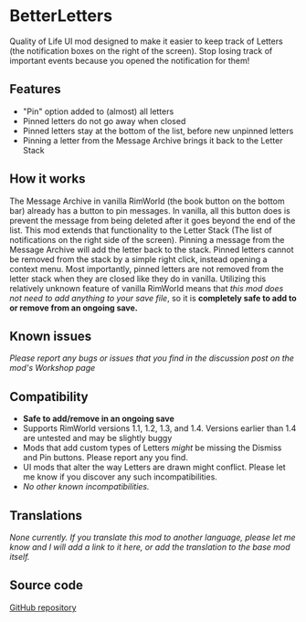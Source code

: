 # BetterLetters
Quality of Life UI mod designed to make it easier to keep track of Letters (the notification boxes on the right of the screen). 
Stop losing track of important events because you opened the notification for them!



## Features
 - "Pin" option added to (almost) all letters
 - Pinned letters do not go away when closed
 - Pinned letters stay at the bottom of the list, before new unpinned letters
 - Pinning a letter from the Message Archive brings it back to the Letter Stack
 
## How it works
The Message Archive in vanilla RimWorld (the book button on the bottom bar) already has a button to pin messages. In vanilla, all this button does is prevent the message from being deleted after it goes beyond the end of the list. This mod extends that functionality to the Letter Stack (The list of notifications on the right side of the screen). Pinning a message from the Message Archive will add the letter back to the stack. Pinned letters cannot be removed from the stack by a simple right click, instead opening a context menu. Most importantly, pinned letters are not removed from the letter stack when they are closed like they do in vanilla. 
Utilizing this relatively unknown feature of vanilla RimWorld means that *this mod does not need to add anything to your save file*, so it is **completely safe to add to or remove from an ongoing save.**

## Known issues
*Please report any bugs or issues that you find in the discussion post on the mod's Workshop page*
 
## Compatibility
- **Safe to add/remove in an ongoing save**
- Supports RimWorld versions 1.1, 1.2, 1.3, and 1.4. Versions earlier than 1.4 are untested and may be slightly buggy
- Mods that add custom types of Letters *might* be missing the Dismiss and Pin buttons. Please report any you find.
- UI mods that alter the way Letters are drawn might conflict. Please let me know if you discover any such incompatibilities.
- *No other known incompatibilities.*

## Translations
*None currently. If you translate this mod to another language, please let me know and I will add a link to it here, or add the translation to the base mod itself.*

## Source code
[GitHub repository](https://github.com/JTJutajoh/RimWorld.BetterLetters)

